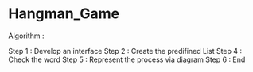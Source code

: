# Hangman_Game

Algorithm :

Step 1 : Develop an interface
Step 2 : Create the predifined List
Step 4 : Check the word
Step 5 : Represent the process via diagram
Step 6 : End 
